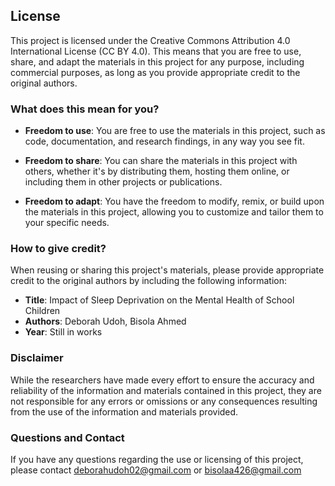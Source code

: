 ## License

This project is licensed under the Creative Commons Attribution 4.0 International License (CC BY 4.0). This means that you are free to use, share, and adapt the materials in this project for any purpose, including commercial purposes, as long as you provide appropriate credit to the original authors.

### What does this mean for you?

- **Freedom to use**: You are free to use the materials in this project, such as code, documentation, and research findings, in any way you see fit.

- **Freedom to share**: You can share the materials in this project with others, whether it's by distributing them, hosting them online, or including them in other projects or publications.

- **Freedom to adapt**: You have the freedom to modify, remix, or build upon the materials in this project, allowing you to customize and tailor them to your specific needs.

### How to give credit?
When reusing or sharing this project's materials, please provide appropriate credit to the original authors by including the following information:

- **Title**: Impact of Sleep Deprivation on the Mental Health of School Children
- **Authors**: Deborah Udoh, Bisola Ahmed
- **Year**: Still in works

### Disclaimer

While the researchers have made every effort to ensure the accuracy and reliability of the information and materials contained in this project, they are not responsible for any errors or omissions or any consequences resulting from the use of the information and materials provided.

### Questions and Contact

If you have any questions regarding the use or licensing of this project, please contact deborahudoh02@gmail.com or bisolaa426@gmail.com